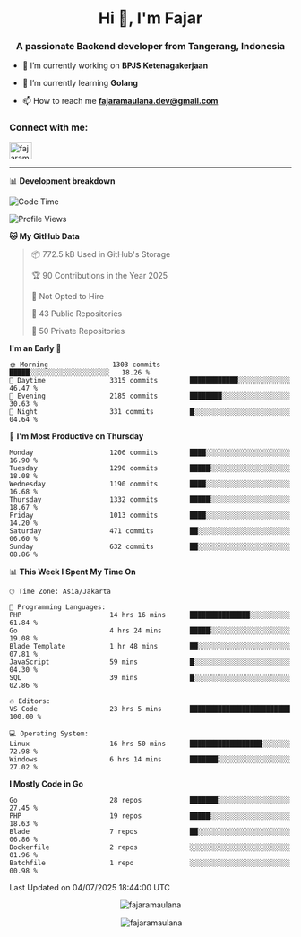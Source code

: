 <h1 align="center">Hi 👋, I'm Fajar</h1>
<h3 align="center">A passionate Backend developer from Tangerang, Indonesia</h3>

<!-- <p align="left"> <img src="https://komarev.com/ghpvc/?username=fajaramaulana&label=Profile%20views&color=0e75b6&style=flat" alt="fajaramaulana" /> </p> -->

- 🔭 I’m currently working on **BPJS Ketenagakerjaan**

- 🌱 I’m currently learning **Golang**

- 📫 How to reach me **fajaramaulana.dev@gmail.com**

<h3 align="left">Connect with me:</h3>
<p align="left">
<a href="https://linkedin.com/in/fajar-agus-maulana-73533a180/" target="blank"><img align="center" src="https://raw.githubusercontent.com/rahuldkjain/github-profile-readme-generator/master/src/images/icons/Social/linked-in-alt.svg" alt="fajaramaulana" height="30" width="40" /></a>
</p>

-------

📊 **Development breakdown**
<!--START_SECTION:waka-->
![Code Time](http://img.shields.io/badge/Code%20Time-3%2C137%20hrs%2027%20mins-blue)

![Profile Views](http://img.shields.io/badge/Profile%20Views-0-blue)

**🐱 My GitHub Data** 

> 📦 772.5 kB Used in GitHub's Storage 
 > 
> 🏆 90 Contributions in the Year 2025
 > 
> 🚫 Not Opted to Hire
 > 
> 📜 43 Public Repositories 
 > 
> 🔑 50 Private Repositories 
 > 
**I'm an Early 🐤** 

```text
🌞 Morning                1303 commits        █████░░░░░░░░░░░░░░░░░░░░   18.26 % 
🌆 Daytime                3315 commits        ████████████░░░░░░░░░░░░░   46.47 % 
🌃 Evening                2185 commits        ████████░░░░░░░░░░░░░░░░░   30.63 % 
🌙 Night                  331 commits         █░░░░░░░░░░░░░░░░░░░░░░░░   04.64 % 
```
📅 **I'm Most Productive on Thursday** 

```text
Monday                   1206 commits        ████░░░░░░░░░░░░░░░░░░░░░   16.90 % 
Tuesday                  1290 commits        █████░░░░░░░░░░░░░░░░░░░░   18.08 % 
Wednesday                1190 commits        ████░░░░░░░░░░░░░░░░░░░░░   16.68 % 
Thursday                 1332 commits        █████░░░░░░░░░░░░░░░░░░░░   18.67 % 
Friday                   1013 commits        ████░░░░░░░░░░░░░░░░░░░░░   14.20 % 
Saturday                 471 commits         ██░░░░░░░░░░░░░░░░░░░░░░░   06.60 % 
Sunday                   632 commits         ██░░░░░░░░░░░░░░░░░░░░░░░   08.86 % 
```


📊 **This Week I Spent My Time On** 

```text
🕑︎ Time Zone: Asia/Jakarta

💬 Programming Languages: 
PHP                      14 hrs 16 mins      ███████████████░░░░░░░░░░   61.84 % 
Go                       4 hrs 24 mins       █████░░░░░░░░░░░░░░░░░░░░   19.08 % 
Blade Template           1 hr 48 mins        ██░░░░░░░░░░░░░░░░░░░░░░░   07.81 % 
JavaScript               59 mins             █░░░░░░░░░░░░░░░░░░░░░░░░   04.30 % 
SQL                      39 mins             █░░░░░░░░░░░░░░░░░░░░░░░░   02.86 % 

🔥 Editors: 
VS Code                  23 hrs 5 mins       █████████████████████████   100.00 % 

💻 Operating System: 
Linux                    16 hrs 50 mins      ██████████████████░░░░░░░   72.98 % 
Windows                  6 hrs 14 mins       ███████░░░░░░░░░░░░░░░░░░   27.02 % 
```

**I Mostly Code in Go** 

```text
Go                       28 repos            ███████░░░░░░░░░░░░░░░░░░   27.45 % 
PHP                      19 repos            █████░░░░░░░░░░░░░░░░░░░░   18.63 % 
Blade                    7 repos             ██░░░░░░░░░░░░░░░░░░░░░░░   06.86 % 
Dockerfile               2 repos             ░░░░░░░░░░░░░░░░░░░░░░░░░   01.96 % 
Batchfile                1 repo              ░░░░░░░░░░░░░░░░░░░░░░░░░   00.98 % 
```




 Last Updated on 04/07/2025 18:44:00 UTC
<!--END_SECTION:waka-->
<p align="center"><img align="center" src="https://github-readme-stats.vercel.app/api/top-langs?username=fajaramaulana&show_icons=true&locale=en&layout=compact" alt="fajaramaulana" /></p>

<p align="center">&nbsp;<img align="center" src="https://github-readme-stats.vercel.app/api?username=fajaramaulana&show_icons=true&locale=en" alt="fajaramaulana" /></p>
